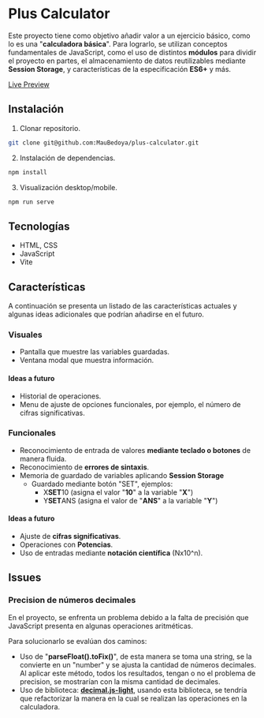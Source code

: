 # Plus Calculator

Este proyecto tiene como objetivo añadir valor a un ejercicio básico, como lo es una "**calculadora básica**". Para lograrlo, se utilizan conceptos fundamentales de JavaScript, como el uso de distintos **módulos** para dividir el proyecto en partes, el almacenamiento de datos reutilizables mediante **Session Storage**, y características de la especificación **ES6+** y más.

[Live Preview]()

## Instalación

1. Clonar repositorio.

  ```bash
  git clone git@github.com:MauBedoya/plus-calculator.git
  ```

2. Instalación de dependencias.

  ```bash
  npm install
  ```

3. Visualización desktop/mobile.

  ```bash
  npm run serve
  ```

## Tecnologías

- HTML, CSS
- JavaScript
- Vite

## Características

A continuación se presenta un listado de las características actuales y algunas ideas adicionales que podrían añadirse en el futuro.

### Visuales

- Pantalla que muestre las variables guardadas.
- Ventana modal que muestra información.

#### Ideas a futuro

- Historial de operaciones.
- Menu de ajuste de opciones funcionales, por ejemplo, el número de cifras significativas.

### Funcionales

- Reconocimiento de entrada de valores **mediante teclado o botones** de manera fluida.
- Reconocimiento de **errores de sintaxis**.
- Memoria de guardado de variables aplicando **Session Storage**
  - Guardado mediante botón "SET", ejemplos:
    - X**SET**10 (asigna el valor "**10**" a la variable "**X**")
    - Y**SET**ANS (asigna el valor de "**ANS**" a la variable "**Y**")

#### Ideas a futuro

- Ajuste de **cifras significativas**.
- Operaciones con **Potencias**.
- Uso de entradas mediante **notación científica** (Nx10^n).

## Issues

### Precision de números decimales

En el proyecto, se enfrenta un problema debido a la falta de precisión que JavaScript presenta en algunas operaciones aritméticas.

Para solucionarlo se evalúan dos caminos:

- Uso de "**parseFloat().toFix()**", de esta manera se toma una string, se la convierte en un "number" y se ajusta la cantidad de números decimales. Al aplicar este método, todos los resultados, tengan o no el problema de precision, se mostrarían con la misma cantidad de decimales.
- Uso de biblioteca: [**decimal.js-light**](https://github.com/MikeMcl/decimal.js-light/), usando esta biblioteca, se tendría que refactorizar la manera en la cual se realizan las operaciones en la calculadora.
